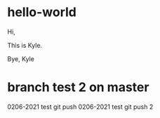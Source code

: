 # hello-world

Hi,

This is Kyle.

Bye,
Kyle

# branch test 2 on master

0206-2021 test git push
0206-2021 test git push 2
